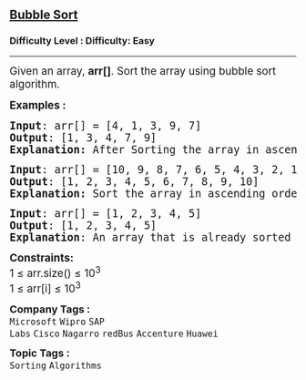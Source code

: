 <h2><a href="https://www.geeksforgeeks.org/problems/bubble-sort/1">Bubble Sort</a></h2><h3>Difficulty Level : Difficulty: Easy</h3><hr><div class="problems_problem_content__Xm_eO"><p><span style="font-size: 14pt;">Given an array,&nbsp;<strong>arr[]</strong>. Sort the array using bubble sort algorithm.<br></span></p>
<p><span style="font-size: 14pt;"><strong>Examples :<br></strong></span></p>
<pre><span style="font-size: 14pt;"><strong>Input</strong>: arr[] = [4, 1, 3, 9, 7]
<strong>Output</strong>: [1, 3, 4, 7, 9]<br><strong>Explanation: </strong>After Sorting the array in ascending order of their values is [1, 3, 4, 7, 9].</span></pre>
<pre><span style="font-size: 14pt;"><strong>Input</strong>: arr[] = [10, 9, 8, 7, 6, 5, 4, 3, 2, 1]
<strong>Output</strong>: [1, 2, 3, 4, 5, 6, 7, 8, 9, 10]<br><strong>Explanation: </strong>Sort the array in ascending order of their values.</span></pre>
<pre><span style="font-size: 14pt;"><strong>Input</strong>: arr[] = [1, 2, 3, 4, 5]
<strong>Output</strong>: [1, 2, 3, 4, 5]</span><br><span style="font-size: 14pt;"><strong>Explanation</strong>: An array that is already sorted should remain unchanged after applying bubble sort.</span></pre>
<p><span style="font-size: 14pt;"><strong>Constraints:</strong><br>1 ≤ arr.size() ≤ 10<sup>3</sup><br>1 ≤ arr[i] ≤ 10<sup>3</sup></span></p></div><p><span style=font-size:18px><strong>Company Tags : </strong><br><code>Microsoft</code>&nbsp;<code>Wipro</code>&nbsp;<code>SAP Labs</code>&nbsp;<code>Cisco</code>&nbsp;<code>Nagarro</code>&nbsp;<code>redBus</code>&nbsp;<code>Accenture</code>&nbsp;<code>Huawei</code>&nbsp;<br><p><span style=font-size:18px><strong>Topic Tags : </strong><br><code>Sorting</code>&nbsp;<code>Algorithms</code>&nbsp;